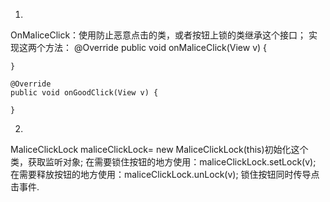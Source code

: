 1.
OnMaliceClick：使用防止恶意点击的类，或者按钮上锁的类继承这个接口；
实现这两个方法：
 @Override
    public void onMaliceClick(View v) {

    }

    @Override
    public void onGoodClick(View v) {

    }
2.
MaliceClickLock maliceClickLock= new MaliceClickLock(this)初始化这个类，获取监听对象;
在需要锁住按钮的地方使用：maliceClickLock.setLock(v);
在需要释放按钮的地方使用：maliceClickLock.unLock(v);
锁住按钮同时传导点击事件.




